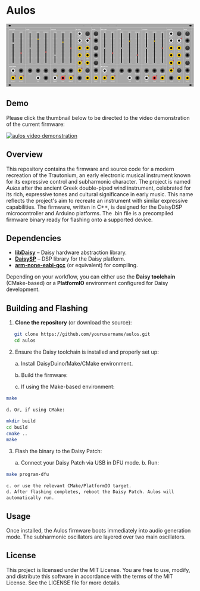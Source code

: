 # Aulos
<img src="./.github/aulos_panel-big.png" alt="Image depicting the design of the front panel of the eurorack module" />

## Demo

Please click the thumbnail below to be directed to the video demonstration of the current firmware: 

[![aulos video demonstration](http://i3.ytimg.com/vi/ZTuEySEleiw/hqdefault.jpg)](https://www.youtube.com/watch?v=ZTuEySEleiw?si=39wRLsX7yXqIgUet)  

## Overview

This repository contains the firmware and source code for a modern recreation of the Trautonium, an early electronic musical instrument known for its expressive control and subharmonic character. The project is named _Aulos_ after the ancient Greek double-piped wind instrument, celebrated for its rich, expressive tones and cultural significance in early music. This name reflects the project's aim to recreate an instrument with similar expressive capabilities. The firmware, written in C++, is designed for the DaisyDSP microcontroller and Arduino platforms. The .bin file is a precompiled firmware binary ready for flashing onto a supported device.

## Dependencies

- **[libDaisy](https://github.com/electro-smith/libDaisy)** – Daisy hardware abstraction library.  
- **[DaisySP](https://github.com/electro-smith/DaisySP)** – DSP library for the Daisy platform.  
- **[arm-none-eabi-gcc](https://developer.arm.com/tools-and-software/open-source-software/developer-tools/gnu-toolchain/gnu-rm)** (or equivalent) for compiling.  

Depending on your workflow, you can either use the **Daisy toolchain** (CMake-based) or a **PlatformIO** environment configured for Daisy development.

## Building and Flashing

1. **Clone the repository** (or download the source):
```bash
   git clone https://github.com/yourusername/aulos.git
   cd aulos
```
2. Ensure the Daisy toolchain is installed and properly set up:
    
    a. Install DaisyDuino/Make/CMake environment.
    
    b. Build the firmware:
    
    c. If using the Make-based environment:

```bash
make
```

    d. Or, if using CMake:

```bash
mkdir build
cd build
cmake ..
make
```

3. Flash the binary to the Daisy Patch:

    a. Connect your Daisy Patch via USB in DFU mode.
    b. Run:

```bash
make program-dfu
```

    c. or use the relevant CMake/PlatformIO target.
    d. After flashing completes, reboot the Daisy Patch. Aulos will automatically run.

## Usage

Once installed, the Aulos firmware boots immediately into audio generation mode. The subharmonic oscillators are layered over two main oscillators.

## License
This project is licensed under the MIT License. You are free to use, modify, and distribute this software in accordance with the terms of the MIT License. See the LICENSE file for more details.